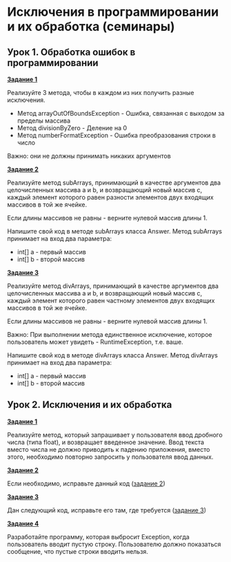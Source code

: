 # Исключения в программировании и их обработка (семинары)

## Урок 1. Обработка ошибок в программировании

**[Задание 1](https://github.com/ivvi04/JavaException/blob/master/src/main/java/ru/lakeevda/lesson1/homework/Task1.java)**

Реализуйте 3 метода, чтобы в каждом из них получить разные исключения.

- Метод arrayOutOfBoundsException - Ошибка, связанная с выходом за пределы массива
- Метод divisionByZero - Деление на 0
- Метод numberFormatException - Ошибка преобразования строки в число

Важно: они не должны принимать никаких аргументов

**[Задание 2](https://github.com/ivvi04/JavaException/blob/master/src/main/java/ru/lakeevda/lesson1/homework/Task2.java)**

Реализуйте метод subArrays, принимающий в качестве аргументов два целочисленных массива a и b, и возвращающий новый массив c, каждый элемент которого равен разности элементов двух входящих массивов в той же ячейке.

Если длины массивов не равны - верните нулевой массив длины 1.

Напишите свой код в методе subArrays класса Answer. Метод subArrays принимает на вход два параметра:

- int[] a - первый массив
- int[] b - второй массив

**[Задание 3](https://github.com/ivvi04/JavaException/blob/master/src/main/java/ru/lakeevda/lesson1/homework/Task3.java)**

Реализуйте метод divArrays, принимающий в качестве аргументов два целочисленных массива a и b, и возвращающий новый массив с, каждый элемент которого равен частному элементов двух входящих массивов в той же ячейке.

Если длины массивов не равны - верните нулевой массив длины 1.

Важно: При выполнении метода единственное исключение, которое пользователь может увидеть - RuntimeException, т.е. ваше.

Напишите свой код в методе divArrays класса Answer. Метод divArrays принимает на вход два параметра:

- int[] a - первый массив
- int[] b - второй массив

## Урок 2. Исключения и их обработка

**[Задание 1](https://github.com/ivvi04/JavaException/blob/master/src/main/java/ru/lakeevda/lesson2/homework/Task1.java)**

Реализуйте метод, который запрашивает у пользователя ввод дробного числа (типа float), и возвращает введенное значение. Ввод текста вместо числа не должно приводить к падению приложения, вместо этого, необходимо повторно запросить у пользователя ввод данных.

**[Задание 2](https://github.com/ivvi04/JavaException/blob/master/src/main/java/ru/lakeevda/lesson2/homework/Task2.java)**

Если необходимо, исправьте данный код ([задание 2](https://docs.google.com/document/d/17EaA1lDxzD5YigQ5OAal60fOFKVoCbEJqooB9XfhT7w/edit))

**[Задание 3](https://github.com/ivvi04/JavaException/blob/master/src/main/java/ru/lakeevda/lesson2/homework/Task3.java)**

Дан следующий код, исправьте его там, где требуется ([задание 3](https://docs.google.com/document/d/17EaA1lDxzD5YigQ5OAal60fOFKVoCbEJqooB9XfhT7w/edit))


**[Задание 4](https://github.com/ivvi04/JavaException/blob/master/src/main/java/ru/lakeevda/lesson2/homework/Task4.java)**

Разработайте программу, которая выбросит Exception, когда пользователь вводит пустую строку. Пользователю должно показаться сообщение, что пустые строки вводить нельзя.